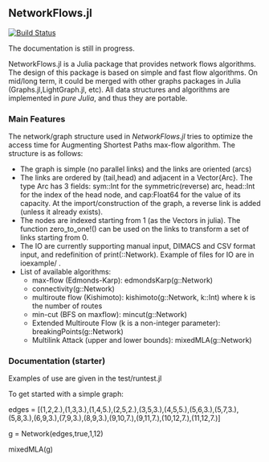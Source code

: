 ## NetworkFlows.jl

[![Build Status](https://travis-ci.org/Azzaare/NetworkFlows.jl.svg?branch=master)](https://travis-ci.org/Azzaare/NetworkFlows.jl)

The documentation is still in progress.

NetworkFlows.jl is a Julia package that provides network flows algorithms. The design of this package is based on simple and fast flow algorithms. On mid/long term, it could be merged with other graphs packages in Julia (Graphs.jl,LightGraph.jl, etc).
All data structures and algorithms are implemented in *pure Julia*, and thus they are portable.


### Main Features

The network/graph structure used in *NetworkFlows.jl* tries to optimize the access time for Augmenting Shortest Paths max-flow algorithm. The structure is as follows:
* The graph is simple (no parallel links) and the links are oriented (arcs)
* The links are ordered by (tail,head) and adjacent in a Vector{Arc}. The type Arc has 3 fields: sym::Int for the symmetric(reverse) arc, head::Int for the index of the head node, and cap:Float64 for the value of its capacity. At the import/construction of the graph, a reverse link is added (unless it already exists).
* The nodes are indexed starting from 1 (as the Vectors in julia). The function zero_to_one!() can be used on the links to transform a set of links starting from 0.
* The IO are currently supporting manual input, DIMACS and CSV format input, and redefinition of print(::Network). Example of files for IO are in ioexample/ .
* List of available algorithms:
    - max-flow (Edmonds-Karp): edmondsKarp(g::Network)
    - connectivity(g::Network)
    - multiroute flow (Kishimoto): kishimoto(g::Network, k::Int) where k is the number of routes
    - min-cut (BFS on maxflow): mincut(g::Network)
    - Extended Multiroute Flow (k is a non-integer parameter): breakingPoints(g::Network)
    - Multilink Attack (upper and lower bounds): mixedMLA(g::Network)


### Documentation (starter)

Examples of use are given in the test/runtest.jl

To get started with a simple graph:

edges = [(1,2,2.),(1,3,3.),(1,4,5.),(2,5,2.),(3,5,3.),(4,5,5.),(5,6,3.),(5,7,3.),(5,8,3.),(6,9,3.),(7,9,3.),(8,9,3.),(9,10,7.),(9,11,7.),(10,12,7.),(11,12,7.)]

  g = Network(edges,true,1,12)

  mixedMLA(g)
